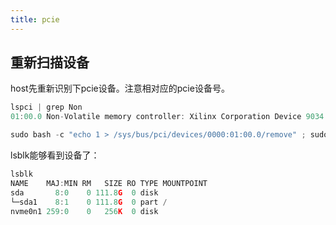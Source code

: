 ```yaml
---
title: pcie
---
```


## 重新扫描设备

host先重新识别下pcie设备。注意相对应的pcie设备号。

```c
lspci | grep Non
01:00.0 Non-Volatile memory controller: Xilinx Corporation Device 9034
```

```c
sudo bash -c "echo 1 > /sys/bus/pci/devices/0000:01:00.0/remove" ; sudo bash -c "echo 1 > /sys/bus/pci/rescan"
```

lsblk能够看到设备了：

```c
lsblk
NAME    MAJ:MIN RM   SIZE RO TYPE MOUNTPOINT
sda       8:0    0 111.8G  0 disk
└─sda1    8:1    0 111.8G  0 part /
nvme0n1 259:0    0   256K  0 disk
```